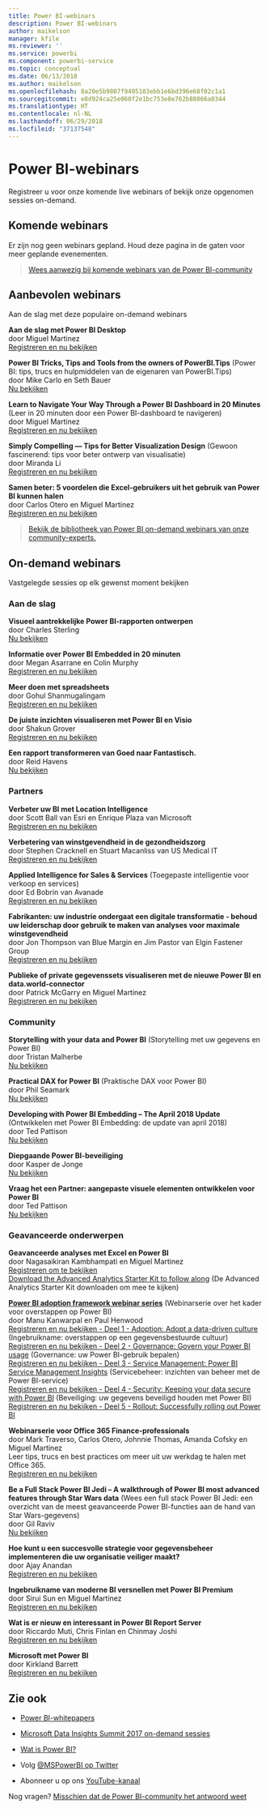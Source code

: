 ```yaml
---
title: Power BI-webinars
description: Power BI-webinars
author: maikelson
manager: kfile
ms.reviewer: ''
ms.service: powerbi
ms.component: powerbi-service
ms.topic: conceptual
ms.date: 06/13/2018
ms.author: maikelson
ms.openlocfilehash: 8a20e5b9807f9495183ebb1e6bd396e68f02c1a1
ms.sourcegitcommit: e8d924ca25e060f2e1bc753e8e762b88066a0344
ms.translationtype: HT
ms.contentlocale: nl-NL
ms.lasthandoff: 06/29/2018
ms.locfileid: "37137548"
---
```

# <a name="power-bi-webinars"></a>Power BI-webinars

Registreer u voor onze komende live webinars of bekijk onze opgenomen sessies on-demand.

## <a name="upcoming-webinars"></a>Komende webinars

Er zijn nog geen webinars gepland. Houd deze pagina in de gaten voor meer geplande evenementen.

>[Wees aanwezig bij komende webinars van de Power BI-community](https://powerbi.microsoft.com/en-us/blog/tag/community-webinars/?Is=Website)

## <a name="featured-webinars"></a>Aanbevolen webinars

Aan de slag met deze populaire on-demand webinars

**Aan de slag met Power BI Desktop**
<br>door Miguel Martinez
<br>[Registreren en nu bekijken](https://info.microsoft.com/getting-started-with-power-bi-ondemand.html?Is=Website)

**Power BI Tricks, Tips and Tools from the owners of PowerBI.Tips** (Power BI: tips, trucs en hulpmiddelen van de eigenaren van PowerBI.Tips)
<br>door Mike Carlo en Seth Bauer
<br>[Nu bekijken](https://www.youtube.com/watch?v=fnj1_e3HXow)

**Learn to Navigate Your Way Through a Power BI Dashboard in 20 Minutes** (Leer in 20 minuten door een Power BI-dashboard te navigeren)
<br>door Miguel Martinez
<br>[Registreren en nu bekijken](https://info.microsoft.com/powerbi-dashboard-in-20-min.html?Is=Website)

**Simply Compelling — Tips for Better Visualization Design** (Gewoon fascinerend: tips voor beter ontwerp van visualisatie)
<br>door Miranda Li
<br>[Registreren en nu bekijken](https://info.microsoft.com/ww-landing-powerbi-tips-for-better-visualization-design.html?Is=Website)

**Samen beter: 5 voordelen die Excel-gebruikers uit het gebruik van Power BI kunnen halen**
<br>door Carlos Otero en Miguel Martinez
<br>[Registreren en nu bekijken](https://info.microsoft.com/excel-powerbi-better-together.html?Is=Website)

>[Bekijk de bibliotheek van Power BI on-demand webinars van onze community-experts.](https://community.powerbi.com/t5/Webinars-and-Video-Gallery/bd-p/VideoTipsTricks?filter=webinars&featured=yes&Is=Website)

## <a name="on-demand-webinars"></a>On-demand webinars

Vastgelegde sessies op elk gewenst moment bekijken

### <a name="getting-started"></a>Aan de slag

**Visueel aantrekkelijke Power BI-rapporten ontwerpen**
<br>door Charles Sterling
<br>[Nu bekijken](https://community.powerbi.com/t5/Webinars-and-Video-Gallery/5-3-17-Webinar-How-to-Design-Visually-Stunning-Power-BI-Reports/m-p/168204?Is=Website)

**Informatie over Power BI Embedded in 20 minuten**
<br>door Megan Asarrane en Colin Murphy
<br>[Registreren en nu bekijken](https://info.microsoft.com/ww-landing-power-bi-embedded-in-20-min.html?Is=Website)

**Meer doen met spreadsheets**
<br>door Gohul Shanmugalingam
<br>[Registreren en nu bekijken](https://info.microsoft.com/CA-PowerBI-WBNR-FY18-05May-09-DataBeyondtheSpreadsheet-MCW0006385_01Registration-ForminBody.html?Is=Website)

**De juiste inzichten visualiseren met Power BI en Visio**
<br>door Shakun Grover
<br>[Registreren en nu bekijken](https://info.microsoft.com/ww-landing-powerbi-and-visio.html?Is=Website)

**Een rapport transformeren van Goed naar Fantastisch.**
<br>door Reid Havens
<br>[Nu bekijken](https://community.powerbi.com/t5/Webinars-and-Video-Gallery/Power-BI-Transforming-A-Report-From-Good-to-GREAT/m-p/315119?Is=Website)

### <a name="partners"></a>Partners ###

**Verbeter uw BI met Location Intelligence**
<br>door Scott Ball van Esri en Enrique Plaza van Microsoft
<br>[Registreren en nu bekijken](https://info.microsoft.com/ww-ondeamnd-boost-powerbi-with-arcgis.html?Is=Website)

**Verbetering van winstgevendheid in de gezondheidszorg**
<br>door Stephen Cracknell en Stuart Macanliss van US Medical IT
<br>[Registreren en nu bekijken](https://info.microsoft.com/improving-profitability-in-healthcare.html?Is=Website)

**Applied Intelligence for Sales & Services** (Toegepaste intelligentie voor verkoop en services)
<br>door Ed Bobrin van Avanade
<br>[Registreren en nu bekijken](https://info.microsoft.com/applied-intelligence-for-sales-service.html?Is=Website)

**Fabrikanten: uw industrie ondergaat een digitale transformatie - behoud uw leiderschap door gebruik te maken van analyses voor maximale winstgevendheid**
<br>door Jon Thompson van Blue Margin en Jim Pastor van Elgin Fastener Group
<br>[Registreren en nu bekijken](https://info.microsoft.com/digital-transformation-in-manufacturing.html?Is=Website)

**Publieke of private gegevenssets visualiseren met de nieuwe Power BI en data.world-connector**
<br>door Patrick McGarry en Miguel Martinez
<br>[Registreren en nu bekijken](https://info.microsoft.com/data-world-connector-powerbi.html?Is=Website)

### <a name="community"></a>Community ###

**Storytelling with your data and Power BI** (Storytelling met uw gegevens en Power BI)
<br>door Tristan Malherbe
<br>[Nu bekijken](https://www.youtube.com/watch?v=egk0suekwHo)

**Practical DAX for Power BI** (Praktische DAX voor Power BI)
<br>door Phil Seamark
<br>[Nu bekijken](https://www.youtube.com/watch?v=1fGfqzS37qs)

**Developing with Power BI Embedding – The April 2018 Update** (Ontwikkelen met Power BI Embedding: de update van april 2018)
<br>door Ted Pattison
<br>[Nu bekijken](https://www.youtube.com/watch?v=swnGlrRy588)

**Diepgaande Power BI-beveiliging**
<br>door Kasper de Jonge
<br>[Nu bekijken](https://community.powerbi.com/t5/Webinars-and-Video-Gallery/5-23-2017-Power-BI-security-deep-dive-by-Kasper-de-Jonge/m-p/161476?Is=Website)

**Vraag het een Partner: aangepaste visuele elementen ontwikkelen voor Power BI**
<br>door Ted Pattison
<br>[Nu bekijken](https://community.powerbi.com/t5/Webinars-and-Video-Gallery/Ask-a-Partner-Developing-Custom-Visuals-for-Power-BI/m-p/150368?Is=Website)

### <a name="advanced-topics"></a>Geavanceerde onderwerpen ###

**Geavanceerde analyses met Excel en Power BI**
<br>door Nagasaikiran Kambhampati en Miguel Martinez
<br>[Registreren om te bekijken](https://info.microsoft.com/ww-landing-advanced-analytics-excel-powerbi.html?Is=Website)
<br>[Download the Advanced Analytics Starter Kit to follow along](https://aka.ms/pbiaawebinar) (De Advanced Analytics Starter Kit downloaden om mee te kijken)

**[Power BI adoption framework webinar series](https://info.microsoft.com/ww-landing-powerbi-adoption-framework-series.html?Is=Website)** (Webinarserie over het kader voor overstappen op Power BI)
<br>door Manu Kanwarpal en Paul Henwood
<br>[Registreren en nu bekijken - Deel 1 - Adoption: Adopt a data-driven culture](https://info.microsoft.com/ww-landing-powerbi-adoption-ondemand.html?Is=Website) (Ingebruikname: overstappen op een gegevensbestuurde cultuur)
<br>[Registreren en nu bekijken - Deel 2 - Governance: Govern your Power BI usage](https://info.microsoft.com/ww-ondemand-powerbi-governance.html?Is=Website) (Governance: uw Power BI-gebruik bepalen)
<br>[Registreren en nu bekijken - Deel 3 - Service Management: Power BI Service Management Insights](https://info.microsoft.com/ww-landing-pbi-adoption-framework-part3.html?Is=Website) (Servicebeheer: inzichten van beheer met de Power BI-service)
<br>[Registreren en nu bekijken - Deel 4 - Security: Keeping your data secure with Power BI](https://info.microsoft.com/ww-landing-pbi-adoption-framework-part4.html?Is=Website) (Beveiliging: uw gegevens beveiligd houden met Power BI)
<br>[Registreren en nu bekijken - Deel 5 - Rollout: Successfully rolling out Power BI](https://info.microsoft.com/ww-landing-powerbi-adoption-part5-rollout.html?Is=Website)

**Webinarserie voor Office 365 Finance-professionals**
<br>door Mark Traverso, Carlos Otero, Johnnie Thomas, Amanda Cofsky en Miguel Martinez
<br>Leer tips, trucs en best practices om meer uit uw werkdag te halen met Office 365.
<br>[Registreren en nu bekijken](https://aka.ms/Office365FinanceProsPBI)

**Be a Full Stack Power BI Jedi – A walkthrough of Power BI most advanced features through Star Wars data** (Wees een full stack Power BI Jedi: een overzicht van de meest geavanceerde Power BI-functies aan de hand van Star Wars-gegevens)
<br>door Gil Raviv
<br>[Nu bekijken](https://www.youtube.com/watch?v=r0Qk5V8dvgg)

**Hoe kunt u een succesvolle strategie voor gegevensbeheer implementeren die uw organisatie veiliger maakt?**
<br>door Ajay Anandan
<br>[Registreren en nu bekijken](https://info.microsoft.com/powerbi-data-governance-strategy-ondemand.html?Is=Website)

**Ingebruikname van moderne BI versnellen met Power BI Premium**
<br>door Sirui Sun en Miguel Martinez
<br>[Registreren en nu bekijken](https://info.microsoft.com/powerbi-premium-webinar-ondemand.html?Is=Website)

**Wat is er nieuw en interessant in Power BI Report Server**
<br>door Riccardo Muti, Chris Finlan en Chinmay Joshi
<br>[Registreren en nu bekijken](https://info.microsoft.com/whats-new-powerbi-report-server.html?Is=Website)

**Microsoft met Power BI**
<br>door Kirkland Barrett
<br>[Registreren en nu bekijken](https://info.microsoft.com/US-PowerBI-WBNR-FY17-11Nov-29-BIATMIcrosoft274828_01Registration-ForminBody.html?Is=Website)

## <a name="see-also"></a>Zie ook

- [Power BI-whitepapers](whitepapers.md)

- [Microsoft Data Insights Summit 2017 on-demand sessies](https://community.powerbi.com/t5/Data-Insights-Summit-2017-On/bd-p/DataInsightsSummit2017OnDemand?Is=Website)

- [Wat is Power BI?](power-bi-overview.md)

- Volg [@MSPowerBI op Twitter](https://twitter.com/mspowerbi)

- Abonneer u op ons [YouTube-kanaal](https://www.youtube.com/mspowerbi)

Nog vragen? [Misschien dat de Power BI-community het antwoord weet](https://community.powerbi.com/)
